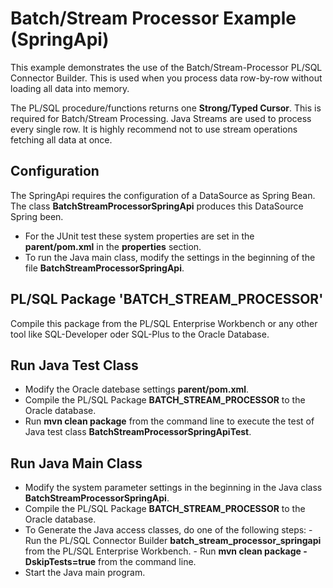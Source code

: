 # Batch/Stream Processor Example (SpringApi)

This example demonstrates the use of the Batch/Stream-Processor PL/SQL Connector Builder. This is used when you process data row-by-row without loading all data into memory.

The PL/SQL procedure/functions returns one **Strong/Typed Cursor**. This is required for Batch/Stream Processing. Java Streams are used to process every single row. It is highly recommend not to use stream operations fetching all data at once.

## Configuration
The SpringApi requires the configuration of a DataSource as Spring Bean. The class **BatchStreamProcessorSpringApi** produces this DataSource Spring been.

- For the JUnit test these system properties are set in the **parent/pom.xml** in the **properties** section.
- To run the Java main class, modify the settings in the beginning of the file **BatchStreamProcessorSpringApi**.

## PL/SQL Package 'BATCH_STREAM_PROCESSOR'
Compile this package from the PL/SQL Enterprise Workbench or any other tool like SQL-Developer oder SQL-Plus to the Oracle Database.

## Run Java Test Class

- Modify the Oracle datebase settings **parent/pom.xml**.
- Compile the PL/SQL Package **BATCH_STREAM_PROCESSOR** to the Oracle database.
- Run **mvn clean package** from the command line to execute the test of Java test class **BatchStreamProcessorSpringApiTest**.

## Run Java Main Class

- Modify the system parameter settings in the beginning in the Java class **BatchStreamProcessorSpringApi**.  
- Compile the PL/SQL Package **BATCH_STREAM_PROCESSOR** to the Oracle database.
- To Generate the Java access classes, do one of the following steps:
      - Run the PL/SQL Connector Builder **batch_stream_processor_springapi** from the PL/SQL Enterprise Workbench.
      - Run **mvn clean package -DskipTests=true** from the command line.
- Start the Java main program. 

